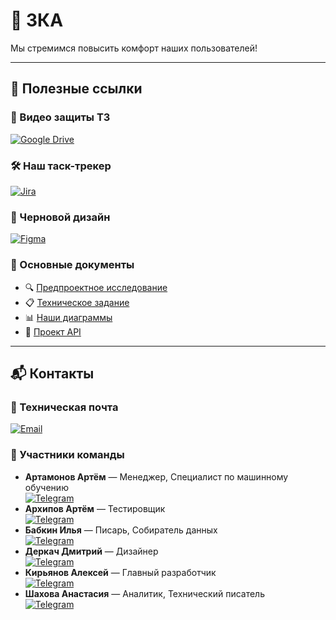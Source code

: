 # 🚌 3КА

Мы стремимся повысить комфорт наших пользователей!

---
## 🔗 Полезные ссылки

### 📼 Видео защиты ТЗ
[![Google Drive](https://img.shields.io/badge/-Видеопрезентация_ТЗ-4285F4?style=for-the-badge&logo=google-drive&logoColor=white)](https://drive.google.com/file/d/1yxZZP442D4Zxdx_cOVYGXXymLhx-tv3n/view?usp=sharing)

### 🛠️ Наш таск-трекер
[![Jira](https://img.shields.io/badge/-Таск_трекер-0052CC?style=for-the-badge&logo=jira&logoColor=white)](https://id.atlassian.com/invite/p/jira-software?id=7DTiqkg_QVmaYbF24pnQvw)

### 🎨 Черновой дизайн
[![Figma](https://img.shields.io/badge/-Брендбук_и_макеты-FF726B?style=for-the-badge&logo=figma&logoColor=white)](https://www.figma.com/design/YlVnYOEYRukFRYZZsrmGnH/3%D0%9A%D0%90?node-id=0-1&t=XnexoksD3CxK5pXI-1)

### 📄 Основные документы
- 🔍 [Предпроектное исследование](Предпроектное%20исследование.pdf)
- 📋 [Техническое задание](Техническое%20задание.pdf)  
- 📊 [Наши диаграммы](Приложения/Диаграммы/png)  
- 📡 [Проект API](https://publictransport2025.github.io/api/api.html)




---
## 📬 Контакты

### 📧 Техническая почта
[![Email](https://img.shields.io/badge/-Техническая_почта-D14836?style=flat-square&logo=gmail&logoColor=white)](mailto:3threeka@gmail.com)

### 👥 Участники команды
- **Артамонов Артём** — Менеджер, Специалист по машинному обучению  
  [![Telegram](https://img.shields.io/badge/Telegram-@IN_THESESHADOWS-0088cc?style=flat&logo=telegram)](https://t.me/IN_THESESHADOWS)  
- **Архипов Артём** — Тестировщик  
  [![Telegram](https://img.shields.io/badge/Telegram-@NISEGIF-0088cc?style=flat&logo=telegram)](https://t.me/NISEGIF)  
- **Бабкин Илья** — Писарь, Собиратель данных  
  [![Telegram](https://img.shields.io/badge/Telegram-@torg_ymecten-0088cc?style=flat&logo=telegram)](https://t.me/torg_ymecten)  
- **Деркач Дмитрий** — Дизайнер  
  [![Telegram](https://img.shields.io/badge/Telegram-@midnight70-0088cc?style=flat&logo=telegram)](https://t.me/midnight70)  
- **Кирьянов Алексей** — Главный разработчик  
  [![Telegram](https://img.shields.io/badge/Telegram-@aleksey183681-0088cc?style=flat&logo=telegram)](https://t.me/aleksey183681)  
- **Шахова Анастасия** — Аналитик, Технический писатель  
  [![Telegram](https://img.shields.io/badge/Telegram-@nastashdochafruktcom-0088cc?style=flat&logo=telegram)](https://t.me/nastashdochafruktcom)
